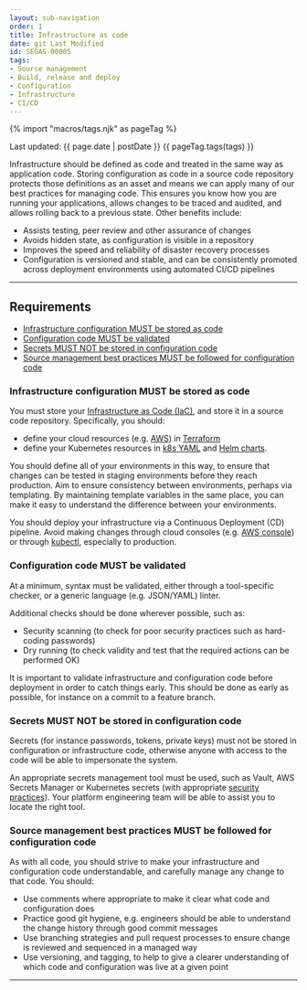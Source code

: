 ```yaml
---
layout: sub-navigation
order: 1
title: Infrastructure as code
date: git Last Modified
id: SEGAS-00005
tags:
- Source management
- Build, release and deploy
- Configuration
- Infrastructure
- CI/CD
---
```


{% import "macros/tags.njk" as pageTag %}

Last updated: {{ page.date | postDate }}
{{ pageTag.tags(tags)  }}

Infrastructure should be defined as code and treated in the same way as application code. 
Storing configuration as code in a source code repository protects those definitions as an asset and means 
we can apply many of our best practices for managing code. This ensures you know how you are running your 
applications, allows changes to be traced and audited, and allows rolling back to a previous state. Other benefits include:

- Assists testing, peer review and other assurance of changes
- Avoids hidden state, as configuration is visible in a repository
- Improves the speed and reliability of disaster recovery processes
- Configuration is versioned and stable, and can be consistently promoted across deployment environments using automated CI/CD pipelines

---

## Requirements

- [Infrastructure configuration MUST be stored as code](#infrastructure-configuration-must-be-stored-as-code)
- [Configuration code MUST be validated](#configuration-code-must-be-validated)
- [Secrets MUST NOT be stored in configuration code](#secrets-must-not-be-stored-in-configuration-code)
- [Source management best practices MUST be followed for configuration code](#source-management-best-practices-must-be-followed-for-configuration-code)

### Infrastructure configuration MUST be stored as code

You must store your [Infrastructure as Code (IaC)](https://en.wikipedia.org/wiki/Infrastructure_as_code), and store it in a source code repository. Specifically, you should:

- define your cloud resources (e.g. [AWS](https://aws.amazon.com/)) in [Terraform](https://www.terraform.io/)
- define your Kubernetes resources in [k8s YAML](https://kubernetes.io/docs/concepts/overview/working-with-objects/kubernetes-objects/) and [Helm charts](https://helm.sh/).

You should define all of your environments in this way, to ensure that changes can be tested in staging environments before they reach production. Aim to ensure consistency between environments, perhaps via templating. By maintaining template variables in the same place, you can make it easy to understand the difference between your environments.

You should deploy your infrastructure via a Continuous Deployment (CD) pipeline. Avoid making changes through cloud consoles (e.g. [AWS console](https://aws.amazon.com/console/)) or through [kubectl](https://kubernetes.io/docs/reference/kubectl/), especially to production.

### Configuration code MUST be validated 

At a minimum, syntax must be validated, either through a tool-specific checker, or a generic language (e.g. JSON/YAML) linter.

Additional checks should be done wherever possible, such as:

- Security scanning (to check for poor security practices such as hard-coding passwords)
- Dry running (to check validity and test that the required actions can be performed OK)

It is important to validate infrastructure and configuration code before deployment in order to catch things early. This should be done as early as possible, for instance on a commit to a feature branch. 

### Secrets MUST NOT be stored in configuration code

Secrets (for instance passwords, tokens, private keys) must not be stored in configuration or infrastructure code, otherwise anyone with access to the code will be able to impersonate the system.

An appropriate secrets management tool must be used, such as Vault, AWS Secrets Manager or Kubernetes secrets (with appropriate [security practices](https://kubernetes.io/docs/concepts/security/secrets-good-practices/)). Your platform engineering team will be able to assist you to locate the right tool.

### Source management best practices MUST be followed for configuration code

As with all code, you should strive to make your infrastructure and configuration code understandable, and carefully manage any change to that code. You should:

- Use comments where appropriate to make it clear what code and configuration does
- Practice good git hygiene, e.g. engineers should be able to understand the change history through good commit messages
- Use branching strategies and pull request processes to ensure change is reviewed and sequenced in a managed way
- Use versioning, and tagging, to help to give a clearer understanding of which code and configuration was live at a given point 

---
